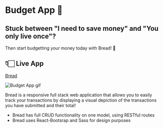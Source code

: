 # Budget App 🤑

## Stuck between "I need to save money" and "You only live once"?
Then start budgetting your money today with Bread! 🍞

## 👇🏻 Live App

[Bread](https://save-your-bread.netlify.app/)

![Budget App gif](BreadGif.gif)

Bread is a responsive full stack web application that allows you to easily track your transactions by displaying a visual depiction of the transactions you have submitted and their total! 


- Bread has full CRUD functionality on one model, using RESTful routes
- Bread uses React-Bootsrap and Sass for design purposes


